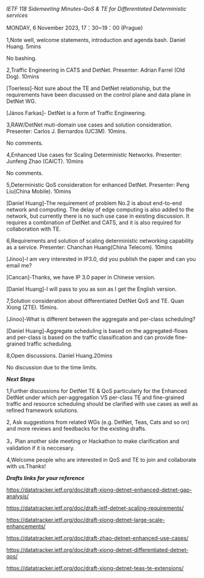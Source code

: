 *IETF 118 Sidemeeting Minutes-QoS & TE for Differentiated Deterministic services*

MONDAY, 6 November 2023, 17：30~19：00 (Prague)

1,Note well, welcome statements, introduction and agenda bash. Daniel Huang. 5mins

No bashing.

2,Traffic Engineering in CATS and DetNet. Presenter: Adrian Farrel (Old Dog). 10mins

[Toerless]-Not sure about the TE and DetNet relationship, but the requirements have been discussed on the control plane and data plane in DetNet WG.

[János Farkas]- DetNet is a form of Traffic Engineering. 

3,RAW/DetNet muti-domain use cases and solution consideration. Presenter: Carlos J. Bernardos (UC3M). 10mins.

No comments.

4,Enhanced Use cases for Scaling Deterministic Networks. Presenter: Junfeng Zhao (CAICT). 10mins

No comments.

5,Deterministic QoS consideration for enhanced DetNet. Presenter: Peng Liu(China Mobile). 10mins

[Daniel Huang]-The requirement of problem No.2 is about end-to-end network and computing. The delay of edge computing is also added to the network, but currently there is no such use case in existing discussion. It requires a combination of DetNet and CATS, and it is also required for collaboration with TE.

6,Requirements and solution of scaling deterministic networking capability as a service. Presenter: Chanchan Huang(China Telecom). 10mins

[Jinoo]-I am very interested in IP3.0, did you publish the paper and can you email me?

[Cancan]-Thanks, we have IP 3.0 paper in Chinese version. 

[Daniel Huang]-I will pass to you as son as I get the English version.

7,Solution consideration about differentiated DetNet QoS and TE. Quan Xiong (ZTE). 15mins.

[Jinoo]-What is different between the aggregate and per-class scheduling?

[Daniel Huang]-Aggregate scheduling is based on the aggregated-flows and per-class is based on the traffic classification and can provide fine-grained traffic scheduling.

8,Open discussions. Daniel Huang.20mins

No discussion due to the time limits.

*****Next Steps*****

1,Further discussions for DetNet TE & QoS particularly for the Enhanced DetNet under which per-aggregation VS per-class TE and fine-grained traffic and resource scheduling should be clarified with use cases as well as refined framework solutions.

2, Ask suggestions from related WGs (e.g. DetNet, Teas, Cats and so on) and more reviews and feedbacks for the existing drafts.

3，Plan another side meeting or Hackathon to make clarification and validation if it is neccesary.

4,Welcome people who are interested in QoS and TE to join and collaborate with us.Thanks!

***Drafts links for your reference***

https://datatracker.ietf.org/doc/draft-xiong-detnet-enhanced-detnet-gap-analysis/

https://datatracker.ietf.org/doc/draft-ietf-detnet-scaling-requirements/

https://datatracker.ietf.org/doc/draft-xiong-detnet-large-scale-enhancements/

https://datatracker.ietf.org/doc/draft-zhao-detnet-enhanced-use-cases/

https://datatracker.ietf.org/doc/draft-xiong-detnet-differentiated-detnet-qos/

https://datatracker.ietf.org/doc/draft-xiong-detnet-teas-te-extensions/





